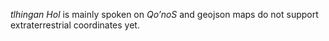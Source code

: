 *tlhingan Hol* is mainly spoken on *Qo’noS* and geojson maps do not support
extraterrestrial coordinates yet.
